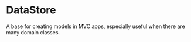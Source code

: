 # DataStore
A base for creating models in MVC apps, especially useful when there are many domain classes.
